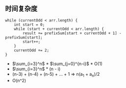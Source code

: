 ## 时间复杂度

```
while (currentOdd < arr.length) {
    int start = 0;
    while (start + currentOdd < arr.length) {
        result += prefixSum[start + currentOdd + 1] - prefixSum[start];
        start++;
    }
    currentOdd += 2;
}
```

- $\sum_{i=3}^n$ * $\sum_{j=0}^{n-i}$ * O(1)
- $\sum_{i=3}^n$ * (n - i)
- (n-3) + (n-4) + (n-5) + ... + 1 => n(a<sub>1</sub> + a<sub>n</sub>)/2
- O(n^2)
